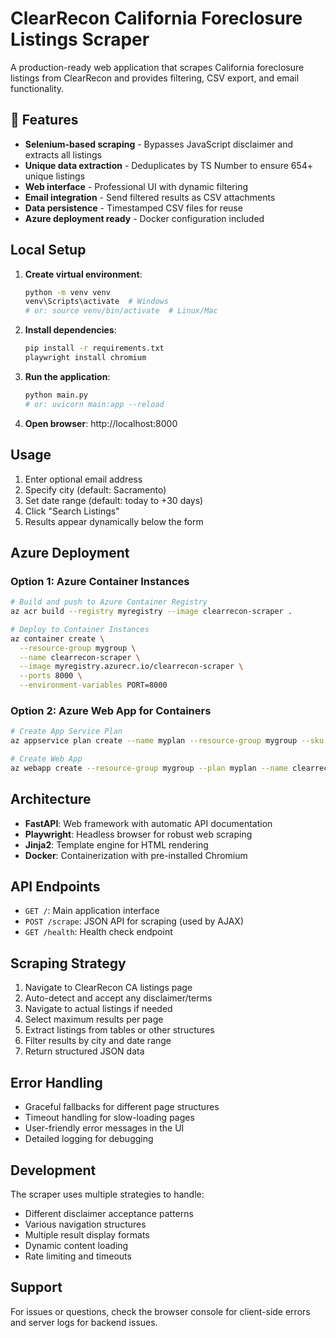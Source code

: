 # ClearRecon California Foreclosure Listings Scraper

A production-ready web application that scrapes California foreclosure listings from ClearRecon and provides filtering, CSV export, and email functionality.

<!-- Deployment trigger: Azure deployment with Docker Hub authentication -->

## 🚀 Features

- **Selenium-based scraping** - Bypasses JavaScript disclaimer and extracts all listings
- **Unique data extraction** - Deduplicates by TS Number to ensure 654+ unique listings
- **Web interface** - Professional UI with dynamic filtering
- **Email integration** - Send filtered results as CSV attachments
- **Data persistence** - Timestamped CSV files for reuse
- **Azure deployment ready** - Docker configuration included

## Local Setup

1. **Create virtual environment**:
   ```bash
   python -m venv venv
   venv\Scripts\activate  # Windows
   # or: source venv/bin/activate  # Linux/Mac
   ```

2. **Install dependencies**:
   ```bash
   pip install -r requirements.txt
   playwright install chromium
   ```

3. **Run the application**:
   ```bash
   python main.py
   # or: uvicorn main:app --reload
   ```

4. **Open browser**: http://localhost:8000

## Usage

1. Enter optional email address
2. Specify city (default: Sacramento)
3. Set date range (default: today to +30 days)
4. Click "Search Listings"
5. Results appear dynamically below the form

## Azure Deployment

### Option 1: Azure Container Instances

```bash
# Build and push to Azure Container Registry
az acr build --registry myregistry --image clearrecon-scraper .

# Deploy to Container Instances
az container create \
  --resource-group mygroup \
  --name clearrecon-scraper \
  --image myregistry.azurecr.io/clearrecon-scraper \
  --ports 8000 \
  --environment-variables PORT=8000
```

### Option 2: Azure Web App for Containers

```bash
# Create App Service Plan
az appservice plan create --name myplan --resource-group mygroup --sku B1 --is-linux

# Create Web App
az webapp create --resource-group mygroup --plan myplan --name clearrecon-scraper --deployment-container-image-name myregistry.azurecr.io/clearrecon-scraper
```

## Architecture

- **FastAPI**: Web framework with automatic API documentation
- **Playwright**: Headless browser for robust web scraping
- **Jinja2**: Template engine for HTML rendering
- **Docker**: Containerization with pre-installed Chromium

## API Endpoints

- `GET /`: Main application interface
- `POST /scrape`: JSON API for scraping (used by AJAX)
- `GET /health`: Health check endpoint

## Scraping Strategy

1. Navigate to ClearRecon CA listings page
2. Auto-detect and accept any disclaimer/terms
3. Navigate to actual listings if needed
4. Select maximum results per page
5. Extract listings from tables or other structures
6. Filter results by city and date range
7. Return structured JSON data

## Error Handling

- Graceful fallbacks for different page structures
- Timeout handling for slow-loading pages
- User-friendly error messages in the UI
- Detailed logging for debugging

## Development

The scraper uses multiple strategies to handle:
- Different disclaimer acceptance patterns
- Various navigation structures
- Multiple result display formats
- Dynamic content loading
- Rate limiting and timeouts

## Support

For issues or questions, check the browser console for client-side errors and server logs for backend issues.
